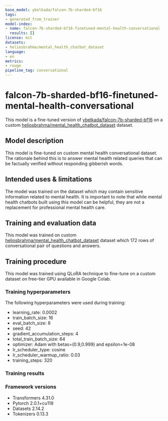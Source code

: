 ```yaml
---
base_model: ybelkada/falcon-7b-sharded-bf16
tags:
- generated_from_trainer
model-index:
- name: falcon-7b-sharded-bf16-finetuned-mental-health-conversational
  results: []
license: mit
datasets:
- heliosbrahma/mental_health_chatbot_dataset
language:
- en
metrics:
- rouge
pipeline_tag: conversational
---
```


<!-- This model card has been generated automatically according to the information the Trainer had access to. You
should probably proofread and complete it, then remove this comment. -->

# falcon-7b-sharded-bf16-finetuned-mental-health-conversational

This model is a fine-tuned version of [ybelkada/falcon-7b-sharded-bf16](https://huggingface.co/ybelkada/falcon-7b-sharded-bf16) on a custom [heliosbrahma/mental_health_chatbot_dataset](https://huggingface.co/datasets/heliosbrahma/mental_health_chatbot_dataset) dataset.

## Model description

This model is fine-tuned on custom mental health conversational dataset. The rationale behind this is to answer mental health related queries that can be factually verified without responding gibberish words.

## Intended uses & limitations

The model was trained on the dataset which may contain sensitive information related to mental health. It is important to note that while mental health chatbots built using this model can be helpful, they are not a replacement for professional mental health care.

## Training and evaluation data

This model was trained on custom [heliosbrahma/mental_health_chatbot_dataset](https://huggingface.co/datasets/heliosbrahma/mental_health_chatbot_dataset) dataset which 172 rows of conversational pair of questions and answers.

## Training procedure

This model was trained using QLoRA technique to fine-tune on a custom dataset on free-tier GPU available in Google Colab.

### Training hyperparameters

The following hyperparameters were used during training:
- learning_rate: 0.0002
- train_batch_size: 16
- eval_batch_size: 8
- seed: 42
- gradient_accumulation_steps: 4
- total_train_batch_size: 64
- optimizer: Adam with betas=(0.9,0.999) and epsilon=1e-08
- lr_scheduler_type: cosine
- lr_scheduler_warmup_ratio: 0.03
- training_steps: 320

### Training results



### Framework versions

- Transformers 4.31.0
- Pytorch 2.0.1+cu118
- Datasets 2.14.2
- Tokenizers 0.13.3